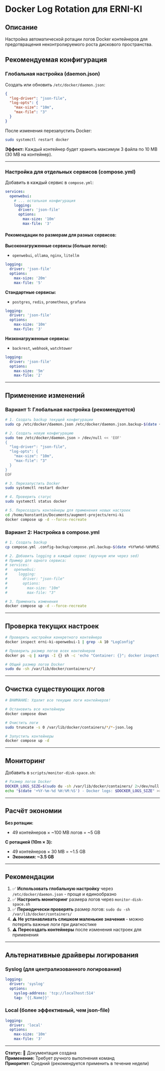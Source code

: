 # Docker Log Rotation для ERNI-KI

## Описание

Настройка автоматической ротации логов Docker контейнеров для предотвращения
неконтролируемого роста дискового пространства.

## Рекомендуемая конфигурация

### Глобальная настройка (daemon.json)

Создать или обновить `/etc/docker/daemon.json`:

```json
{
  "log-driver": "json-file",
  "log-opts": {
    "max-size": "10m",
    "max-file": "3"
  }
}
```

После изменения перезапустить Docker:

```bash
sudo systemctl restart docker
```

**Эффект:** Каждый контейнер будет хранить максимум 3 файла по 10 MB (30 MB на
контейнер).

---

### Настройка для отдельных сервисов (compose.yml)

Добавить в каждый сервис в `compose.yml`:

```yaml
services:
  openwebui:
    # ... остальная конфигурация
    logging:
      driver: 'json-file'
      options:
        max-size: '10m'
        max-file: '3'
```

#### Рекомендации по размерам для разных сервисов:

**Высоконагруженные сервисы (больше логов):**

- `openwebui`, `ollama`, `nginx`, `litellm`

```yaml
logging:
  driver: 'json-file'
  options:
    max-size: '20m'
    max-file: '5'
```

**Стандартные сервисы:**

- `postgres`, `redis`, `prometheus`, `grafana`

```yaml
logging:
  driver: 'json-file'
  options:
    max-size: '10m'
    max-file: '3'
```

**Низконагруженные сервисы:**

- `backrest`, `webhook`, `watchtower`

```yaml
logging:
  driver: 'json-file'
  options:
    max-size: '5m'
    max-file: '2'
```

---

## Применение изменений

### Вариант 1: Глобальная настройка (рекомендуется)

```bash
# 1. Создать backup текущей конфигурации
sudo cp /etc/docker/daemon.json /etc/docker/daemon.json.backup-$(date +%Y%m%d) 2>/dev/null || true

# 2. Создать новую конфигурацию
sudo tee /etc/docker/daemon.json > /dev/null << 'EOF'
{
  "log-driver": "json-file",
  "log-opts": {
    "max-size": "10m",
    "max-file": "3"
  }
}
EOF

# 3. Перезапустить Docker
sudo systemctl restart docker

# 4. Проверить статус
sudo systemctl status docker

# 5. Пересоздать контейнеры для применения новых настроек
cd /home/konstantin/Documents/augment-projects/erni-ki
docker compose up -d --force-recreate
```

### Вариант 2: Настройка в compose.yml

```bash
# 1. Создать backup
cp compose.yml .config-backup/compose.yml.backup-$(date +%Y%m%d-%H%M%S)

# 2. Добавить logging в каждый сервис (вручную или через sed)
# Пример для одного сервиса:
# services:
#   openwebui:
#     logging:
#       driver: "json-file"
#       options:
#         max-size: "10m"
#         max-file: "3"

# 3. Применить изменения
docker compose up -d --force-recreate
```

---

## Проверка текущих настроек

```bash
# Проверить настройки конкретного контейнера
docker inspect erni-ki-openwebui-1 | grep -A 10 "LogConfig"

# Проверить размер логов всех контейнеров
docker ps -q | xargs -I {} sh -c 'echo "Container: {}"; docker inspect {} | grep -A 5 "LogPath" | grep LogPath | cut -d\" -f4 | xargs ls -lh 2>/dev/null'

# Общий размер логов Docker
sudo du -sh /var/lib/docker/containers/*/
```

---

## Очистка существующих логов

```bash
# ВНИМАНИЕ: Удалит все текущие логи контейнеров!

# Остановить все контейнеры
docker compose down

# Очистить логи
sudo truncate -s 0 /var/lib/docker/containers/*/*-json.log

# Запустить контейнеры
docker compose up -d
```

---

## Мониторинг

Добавить в `scripts/monitor-disk-space.sh`:

```bash
# Размер логов Docker
DOCKER_LOGS_SIZE=$(sudo du -sh /var/lib/docker/containers/ 2>/dev/null | awk '{print $1}')
echo "$(date '+%Y-%m-%d %H:%M:%S') - Docker logs: $DOCKER_LOGS_SIZE" >> "$LOG_FILE"
```

---

## Расчёт экономии

**Без ротации:**

- 49 контейнеров × ~100 MB логов = ~5 GB

**С ротацией (10m × 3):**

- 49 контейнеров × 30 MB = ~1.5 GB
- **Экономия: ~3.5 GB**

---

## Рекомендации

1. ✅ **Использовать глобальную настройку** через `/etc/docker/daemon.json` -
   проще и единообразно
2. ✅ **Настроить мониторинг** размера логов через `monitor-disk-space.sh`
3. ✅ **Периодически проверять** размер логов:
   `sudo du -sh /var/lib/docker/containers/`
4. ⚠️ **Не устанавливать слишком маленькие значения** - можно потерять важные
   логи при диагностике
5. ⚠️ **Пересоздать контейнеры** после изменения настроек для применения

---

## Альтернативные драйверы логирования

### Syslog (для централизованного логирования)

```yaml
logging:
  driver: 'syslog'
  options:
    syslog-address: 'tcp://localhost:514'
    tag: '{{.Name}}'
```

### Local (более эффективный, чем json-file)

```yaml
logging:
  driver: 'local'
  options:
    max-size: '10m'
    max-file: '3'
```

---

**Статус:** 📝 Документация создана  
**Применение:** Требует ручного выполнения команд  
**Приоритет:** Средний (рекомендуется применить в течение недели)
